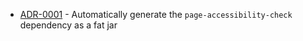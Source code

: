 <!-- adrlog -->

* [ADR-0001](0001-generate-fat-jar-instead-of-manual-copy-paste.md) - Automatically generate the `page-accessibility-check` dependency as a fat jar

<!-- adrlogstop -->
